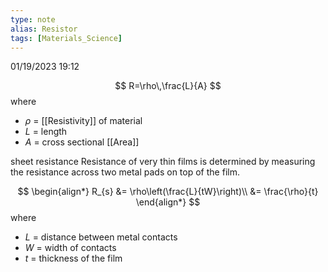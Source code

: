 ```yaml
---
type: note
alias: Resistor
tags: [Materials_Science]
---
```

01/19/2023 19:12

  



$$
R=\rho\,\frac{L}{A}
$$
where
- $\rho$ = [[Resistivity]] of material
- $L$ = length 
- $A$ = cross sectional [[Area]]


sheet resistance
Resistance of very thin films is determined by measuring the resistance across two metal pads on top of the film. 

$$
\begin{align*}
R_{s} &= \rho\left(\frac{L}{tW}\right)\\
&= \frac{\rho}{t}
\end{align*}
$$
where 
- $L$ = distance between metal contacts
- $W$ = width of contacts
- $t$ = thickness of the film